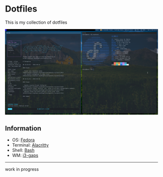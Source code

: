 # Dotfiles

This is my collection of dotfiles

![img](/screenshots/img_1.png)

## Information

- OS: [Fedora](https://getfedora.org/en/)
- Terminal: [Alacritty](https://github.com/alacritty/alacritty)
- Shell: [Bash](https://www.gnu.org/software/bash/manual/)
- WM: [i3-gaps](https://github.com/Airblader/i3)



---

work in progress
